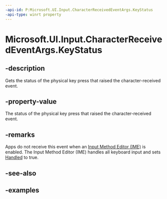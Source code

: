 ```yaml
---
-api-id: P:Microsoft.UI.Input.CharacterReceivedEventArgs.KeyStatus
-api-type: winrt property
---
```


# Microsoft.UI.Input.CharacterReceivedEventArgs.KeyStatus

<!--
public Microsoft.UI.Input.PhysicalKeyStatus KeyStatus { get; }
-->

## -description

Gets the status of the physical key press that raised the character-received event.

## -property-value

The status of the physical key press that raised the character-received event.

## -remarks

Apps do not receive this event when an [Input Method Editor (IME)](/windows/apps/design/input/input-method-editors) is enabled. The Input Method Editor (IME) handles all keyboard input and sets [Handled](characterreceivedeventargs_handled.md) to true.

## -see-also

## -examples
